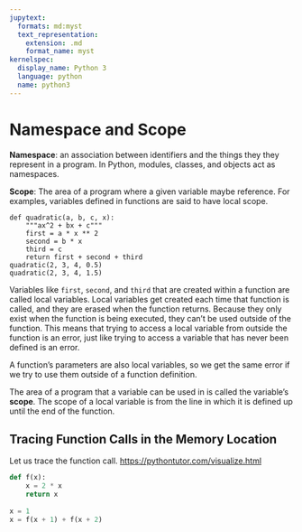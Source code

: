```yaml
---
jupytext:
  formats: md:myst
  text_representation:
    extension: .md
    format_name: myst
kernelspec:
  display_name: Python 3
  language: python
  name: python3
---
```


# Namespace and Scope

**Namespace**: an association between identifiers and the things they they represent in a program. In Python, modules, classes, and objects act as namespaces. 

**Scope**: The area of a program where a given variable maybe reference. For examples, variables defined in functions are said to have local scope. 

```{code-cell} ipython3
def quadratic(a, b, c, x):
    """ax^2 + bx + c"""
    first = a * x ** 2
    second = b * x
    third = c
    return first + second + third
quadratic(2, 3, 4, 0.5)
quadratic(2, 3, 4, 1.5)
```


Variables like `first`, `second`, and `third` that are created within a function are called local variables. Local variables get created each time that function is called, and they are erased when the function returns. Because they only exist when the function is being executed, they can’t be used outside of the function. This means that trying to access a local variable from outside the function is an error, just like trying to access a variable that has never been defined is an error.

A function’s parameters are also local variables, so we get the same error if we try to use them outside of a function definition. 

The area of a program that a variable can be used in is called the variable’s **scope**. The scope of a local variable is from the line in which it is defined up until the end of the function. 

## Tracing Function Calls in the Memory Location
Let us trace the function call. https://pythontutor.com/visualize.html
```python
def f(x):
    x = 2 * x
    return x
    
x = 1
x = f(x + 1) + f(x + 2)
```

